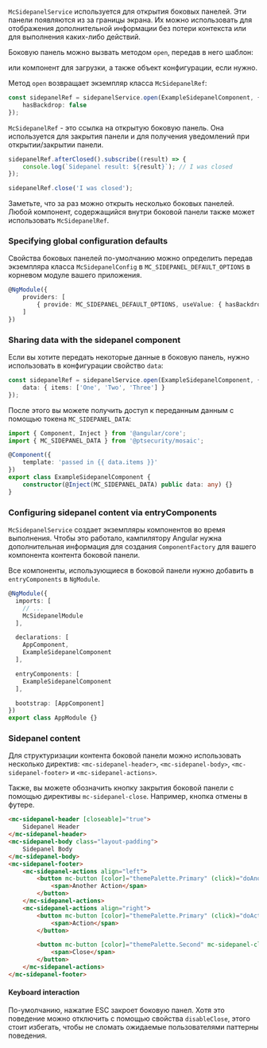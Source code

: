 `McSidepanelService` используется для открытия боковых панелей.
Эти панели появляются из за границы экрана. Их можно использовать для отображения дополнительной информации без потери контекста
или для выполнения каких-либо действий.

Боковую панель можно вызвать методом `open`, передав в него шаблон:
 
<!-- example(sidepanel-overview) -->

 или компонент для загрузки, а также объект конфигурации, если нужно. 
 
<!-- example(sidepanel-component) -->

Метод `open` возвращает экземпляр класса `McSidepanelRef`:

```ts
const sidepanelRef = sidepanelService.open(ExampleSidepanelComponent, {
    hasBackdrop: false
});
```

`McSidepanelRef` - это ссылка на открытую боковую панель. Она используется для закрытия панели 
и для получения уведомлений при открытии/закрытии панели.

```ts
sidepanelRef.afterClosed().subscribe((result) => {
    console.log(`Sidepanel result: ${result}`); // I was closed
});

sidepanelRef.close('I was closed');
```

Заметьте, что за раз можно открыть несколько боковых панелей. Любой компонент, содержащийся внутри боковой панели
также может использовать `McSidepanelRef`.

### Specifying global configuration defaults
Свойства боковых панелей по-умолчанию можно определить передав экземпляра класса `McSidepanelConfig`
в `MC_SIDEPANEL_DEFAULT_OPTIONS` в корневом модуле вашего приложения.

```ts
@NgModule({
    providers: [
        { provide: MC_SIDEPANEL_DEFAULT_OPTIONS, useValue: { hasBackdrop: false } }
    ]
})
```

### Sharing data with the sidepanel component
Если вы хотите передать некоторые данные в боковую панель, нужно использовать в конфигурации свойство `data`:

```ts
const sidepanelRef = sidepanelService.open(ExampleSidepanelComponent, {
    data: { items: ['One', 'Two', 'Three'] }
});
```

После этого вы можете получить доступ к переданным данным с помощью токена `MC_SIDEPANEL_DATA`:

```ts
import { Component, Inject } from '@angular/core';
import { MC_SIDEPANEL_DATA } from '@ptsecurity/mosaic';

@Component({
    template: 'passed in {{ data.items }}'
})
export class ExampleSidepanelComponent {
    constructor(@Inject(MC_SIDEPANEL_DATA) public data: any) {}
}
```

### Configuring sidepanel content via entryComponents

`McSidepanelService` создает экземпляры компонентов во время выполнения. Чтобы это работало,
кампилятору Angular нужна дополнительная информация для создания `ComponentFactory`
для вашего компонента контента боковой панели.

Все компоненты, использующиеся в боковой панели нужно добавить в `entryComponents` в `NgModule`.

```ts
@NgModule({
  imports: [
    // ...
    McSidepanelModule
  ],

  declarations: [
    AppComponent,
    ExampleSidepanelComponent
  ],

  entryComponents: [
    ExampleSidepanelComponent
  ],

  bootstrap: [AppComponent]
})
export class AppModule {}
```

### Sidepanel content
Для структуризации контента боковой панели можно использовать несколько директив:
`<mc-sidepanel-header>`, `<mc-sidepanel-body>`, `<mc-sidepanel-footer>` 
и `<mc-sidepanel-actions>`.

Также, вы можете обозначить кнопку закрытия боковой панели с помощью директивы `mc-sidepanel-close`. Например, кнопка отмены в футере.

```html
<mc-sidepanel-header [closeable]="true">
    Sidepanel Header
</mc-sidepanel-header>
<mc-sidepanel-body class="layout-padding">
    Sidepanel Body
</mc-sidepanel-body>
<mc-sidepanel-footer>
    <mc-sidepanel-actions align="left">
        <button mc-button [color]="themePalette.Primary" (click)="doAnotherAction()">
            <span>Another Action</span>
        </button>
    </mc-sidepanel-actions>
    <mc-sidepanel-actions align="right">
        <button mc-button [color]="themePalette.Primary" (click)="doAction()">
            <span>Action</span>
        </button>

        <button mc-button [color]="themePalette.Second" mc-sidepanel-close>
            <span>Close</span>
        </button>
    </mc-sidepanel-actions>
</mc-sidepanel-footer>
```

#### Keyboard interaction
По-умолчанию, нажатие ESC закроет боковую панел. Хотя это поведение можно отключить с помощью свойства `disableClose`,
этого стоит избегать, чтобы не сломать ожидаемые пользователями паттерны поведения.

